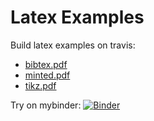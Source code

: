 # Latex Examples
Build latex examples on travis:

 * [bibtex.pdf](https://jan-janssen.github.io/latex-examples/bibtex.pdf)
 * [minted.pdf](https://jan-janssen.github.io/latex-examples/minted.pdf)
 * [tikz.pdf](https://jan-janssen.github.io/latex-examples/tikz.pdf)

Try on mybinder: 
[![Binder](https://mybinder.org/badge_logo.svg)](https://mybinder.org/v2/gh/jan-janssen/latex-examples/master?urlpath=%2Flab)
